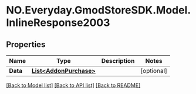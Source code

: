 # NO.Everyday.GmodStoreSDK.Model.InlineResponse2003
## Properties

Name | Type | Description | Notes
------------ | ------------- | ------------- | -------------
**Data** | [**List&lt;AddonPurchase&gt;**](AddonPurchase.md) |  | [optional] 

[[Back to Model list]](../README.md#documentation-for-models) [[Back to API list]](../README.md#documentation-for-api-endpoints) [[Back to README]](../README.md)

